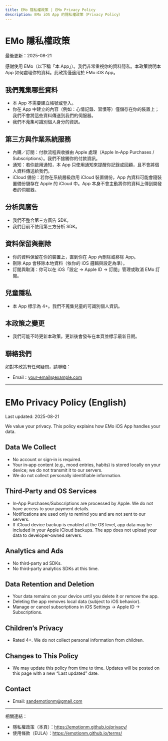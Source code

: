 ```yaml
---
title: EMo 隱私權政策 | EMo Privacy Policy
description: EMo iOS App 的隱私權政策（Privacy Policy）
---
```


# EMo 隱私權政策
最後更新：2025-08-21

感謝使用 EMo（以下稱「本 App」）。我們非常重視你的資料隱私。本政策說明本 App 如何處理你的資料。此政策僅適用於 EMo iOS App。

## 我們蒐集哪些資料
- 本 App 不需要建立帳號或登入。
- 你在 App 中建立的內容（例如：心情記錄、習慣等）僅儲存在你的裝置上；我們不會將這些資料傳送到我們的伺服器。
- 我們不蒐集可識別個人身分的資訊。

## 第三方與作業系統服務
- 內購／訂閱：付款流程與收據由 Apple 處理（Apple In‑App Purchases / Subscriptions）。我們不接觸你的付款資訊。
- 通知：若你啟用通知，本 App 只使用通知來提醒你記錄或回顧，且不會將個人資料傳送給我們。
- iCloud 備份：若你在系統層級啟用 iCloud 裝置備份，App 內資料可能會隨裝置備份儲存在 Apple 的 iCloud 中。App 本身不會主動將你的資料上傳到開發者的伺服器。

## 分析與廣告
- 我們不整合第三方廣告 SDK。
- 我們目前不使用第三方分析 SDK。

## 資料保留與刪除
- 你的資料保留在你的裝置上，直到你在 App 內刪除或移除 App。
- 刪除 App 會移除本地資料（依你的 iOS 邏輯與設定為準）。
- 訂閱與取消：你可以在 iOS「設定 → Apple ID → 訂閱」管理或取消 EMo 訂閱。

## 兒童隱私
- 本 App 標示為 4+。我們不蒐集兒童的可識別個人資訊。

## 本政策之變更
- 我們可能不時更新本政策。更新後會發布在本頁並標示最新日期。

## 聯絡我們
如對本政策有任何疑問，請聯絡：
- Email：your-email@example.com

---

# EMo Privacy Policy (English)
Last updated: 2025-08-21

We value your privacy. This policy explains how EMo iOS App handles your data.

## Data We Collect
- No account or sign‑in is required.
- Your in‑app content (e.g., mood entries, habits) is stored locally on your device; we do not transmit it to our servers.
- We do not collect personally identifiable information.

## Third‑Party and OS Services
- In‑App Purchases/Subscriptions are processed by Apple. We do not have access to your payment details.
- Notifications are used only to remind you and are not sent to our servers.
- If iCloud device backup is enabled at the OS level, app data may be included in your Apple iCloud backups. The app does not upload your data to developer‑owned servers.

## Analytics and Ads
- No third‑party ad SDKs.
- No third‑party analytics SDKs at this time.

## Data Retention and Deletion
- Your data remains on your device until you delete it or remove the app.
- Deleting the app removes local data (subject to iOS behavior).
- Manage or cancel subscriptions in iOS Settings → Apple ID → Subscriptions.

## Children’s Privacy
- Rated 4+. We do not collect personal information from children.

## Changes to This Policy
- We may update this policy from time to time. Updates will be posted on this page with a new “Last updated” date.

## Contact
- Email: sandemotionm@gmail.com

---

相關連結：
- 隱私權政策（本頁）：https://emotionm.github.io/privacy/
- 使用條款（EULA）：https://emotionm.github.io/terms/
